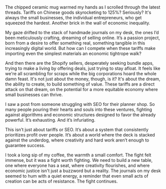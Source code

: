 The chipped ceramic mug warmed my hands as I scrolled through the latest threads. Tariffs on Chinese goods skyrocketing to 125%? Seriously? It's always the small businesses, the individual entrepreneurs, who get squeezed the hardest. Another brick in the wall of economic inequality.

My gaze drifted to the stack of handmade journals on my desk, the ones I’d been meticulously crafting, dreaming of selling online. It’s a passion project, born from a desire to offer something real, something tangible in this increasingly digital world. But how can I compete when these tariffs make importing even the simplest materials an economic tightrope walk?

And then there are the Shopify sellers, desperately seeking bundle apps, trying to make a living by offering deals, just trying to stay afloat. It feels like we're all scrambling for scraps while the big corporations hoard the whole damn feast. It's not just about the money, though, is it? It's about the dream, the ability to create, to build something of value. These tariffs are a direct attack on that dream, on the potential for a more equitable economy where small businesses can thrive.

I saw a post from someone struggling with SEO for their planner shop. So many people pouring their hearts and souls into these ventures, fighting against algorithms and economic structures designed to favor the already powerful. It’s exhausting. And it’s infuriating.

This isn’t just about tariffs or SEO. It’s about a system that consistently prioritizes profit over people. It’s about a world where the deck is stacked against the underdog, where creativity and hard work aren’t enough to guarantee success.

I took a long sip of my coffee, the warmth a small comfort. The fight felt immense, but it was a fight worth fighting. We need to build a new table, one where everyone has a seat, where creativity flourishes, and where economic justice isn't just a buzzword but a reality. The journals on my desk seemed to hum with a quiet energy, a reminder that even small acts of creation can be acts of resistance. The fight continues.